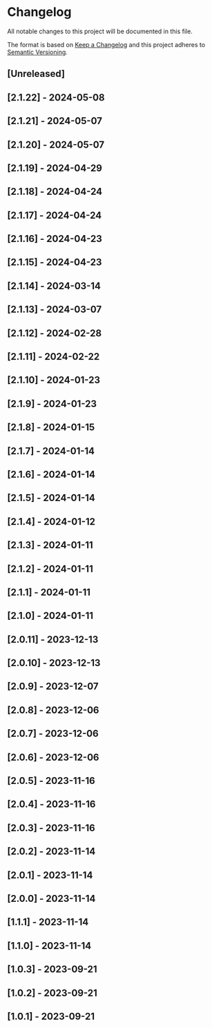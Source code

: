 # Changelog

All notable changes to this project will be documented in this file.

The format is based on [Keep a Changelog](http://keepachangelog.com/en/1.0.0/)
and this project adheres to [Semantic Versioning](http://semver.org/spec/v2.0.0.html).

## [Unreleased]

## [2.1.22] - 2024-05-08

## [2.1.21] - 2024-05-07

## [2.1.20] - 2024-05-07

## [2.1.19] - 2024-04-29

## [2.1.18] - 2024-04-24

## [2.1.17] - 2024-04-24

## [2.1.16] - 2024-04-23

## [2.1.15] - 2024-04-23

## [2.1.14] - 2024-03-14

## [2.1.13] - 2024-03-07

## [2.1.12] - 2024-02-28

## [2.1.11] - 2024-02-22

## [2.1.10] - 2024-01-23

## [2.1.9] - 2024-01-23

## [2.1.8] - 2024-01-15

## [2.1.7] - 2024-01-14

## [2.1.6] - 2024-01-14

## [2.1.5] - 2024-01-14

## [2.1.4] - 2024-01-12

## [2.1.3] - 2024-01-11

## [2.1.2] - 2024-01-11

## [2.1.1] - 2024-01-11

## [2.1.0] - 2024-01-11

## [2.0.11] - 2023-12-13

## [2.0.10] - 2023-12-13

## [2.0.9] - 2023-12-07

## [2.0.8] - 2023-12-06

## [2.0.7] - 2023-12-06

## [2.0.6] - 2023-12-06

## [2.0.5] - 2023-11-16

## [2.0.4] - 2023-11-16

## [2.0.3] - 2023-11-16

## [2.0.2] - 2023-11-14

## [2.0.1] - 2023-11-14

## [2.0.0] - 2023-11-14

## [1.1.1] - 2023-11-14

## [1.1.0] - 2023-11-14

## [1.0.3] - 2023-09-21

## [1.0.2] - 2023-09-21

## [1.0.1] - 2023-09-21

